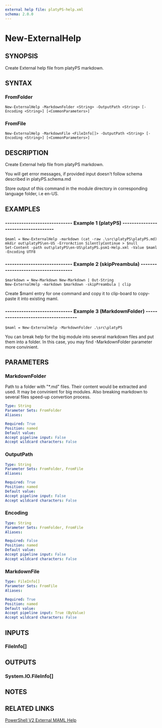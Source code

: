 ```yaml
---
external help file: platyPS-help.xml
schema: 2.0.0
---
```


# New-ExternalHelp
## SYNOPSIS
Create External help file from platyPS markdown.

## SYNTAX

### FromFolder
```
New-ExternalHelp -MarkdownFolder <String> -OutputPath <String> [-Encoding <String>] [<CommonParameters>]
```

### FromFile
```
New-ExternalHelp -MarkdownFile <FileInfo[]> -OutputPath <String> [-Encoding <String>] [<CommonParameters>]
```

## DESCRIPTION
Create External help file from platyPS markdown.

You will get error messages, if provided input doesn't follow schema described in platyPS.schema.md

Store output of this command in the module directory in corresponding language folder, i.e en-US.

## EXAMPLES

### ----------------------------- Example 1 (platyPS) ------------------------------------
```
$maml = New-ExternalHelp -markdown (cat -raw .\src\platyPS\platyPS.md)
mkdir out\platyPS\en-US -ErrorAction SilentlyContinue > $null
Set-Content -path out\platyPS\en-US\platyPS.psm1-Help.xml -Value $maml -Encoding UTF8
```

### ----------------------------- Example 2 (skipPreambula) ------------------------------------
```
$markdown = New-Markdown New-Markdown | Out-String
New-ExternalHelp -markdown $markdown -skipPreambula | clip
```

Create $maml entry for one command and copy it to clip-board to copy-paste it into existing maml.

### ----------------------------- Example 3 (MarkdownFolder) ------------------------------------
```
$maml = New-ExternalHelp -MarkdownFolder .\src\platyPS
```

You can break help for the big module into several markdown files and put them into a folder. In this case, you may find -MarkdownFolder parameter more convinient.

## PARAMETERS

### MarkdownFolder
Path to a folder with "*.md" files. Their content would be extracted and used. It may be convinient for big modules. Also breaking markdown to several files speed-up convertion process.

```yaml
Type: String
Parameter Sets: FromFolder
Aliases: 

Required: True
Position: named
Default value: 
Accept pipeline input: False
Accept wildcard characters: False
```

### OutputPath
```yaml
Type: String
Parameter Sets: FromFolder, FromFile
Aliases: 

Required: True
Position: named
Default value: 
Accept pipeline input: False
Accept wildcard characters: False
```

### Encoding
```yaml
Type: String
Parameter Sets: FromFolder, FromFile
Aliases: 

Required: False
Position: named
Default value: 
Accept pipeline input: False
Accept wildcard characters: False
```

### MarkdownFile
```yaml
Type: FileInfo[]
Parameter Sets: FromFile
Aliases: 

Required: True
Position: named
Default value: 
Accept pipeline input: True (ByValue)
Accept wildcard characters: False
```

## INPUTS

### FileInfo[]

## OUTPUTS

### System.IO.FileInfo[]

## NOTES

## RELATED LINKS

[PowerShell V2 External MAML Help](https://blogs.msdn.microsoft.com/powershell/2008/12/24/powershell-v2-external-maml-help/)



